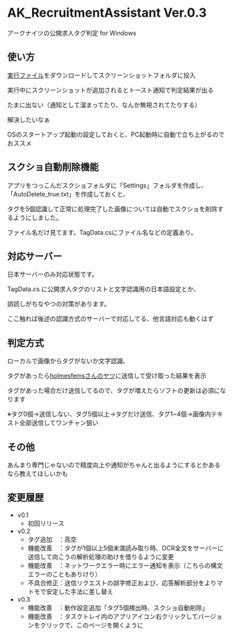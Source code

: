 # AK_RecruitmentAssistant Ver.0.3
アークナイツの公開求人タグ判定
for Windows
## 使い方
[実行ファイル](https://drive.google.com/file/d/1L4uzVguiZQq7j3gNwILmrI-Lb4uO-bcU/view?usp=sharing)をダウンロードしてスクリーンショットフォルダに投入

実行中にスクリーンショットが追加されるとトースト通知で判定結果が出る

たまに出ない（通知として溜まってたり、なんか無視されてたりする）

解決したいなぁ


OSのスタートアップ起動の設定しておくと、PC起動時に自動で立ち上がるのでおススメ

## スクショ自動削除機能
アプリをつっこんだスクショフォルダに「Settings」フォルダを作成し、「AutoDelete_true.txt」を作成しておくと、

タグを5個認識して正常に処理完了した画像については自動でスクショを削除するようにしました。

ファイル名だけ見てます。TagData.csにファイル名などの定義あり。

## 対応サーバー
日本サーバーのみ対応状態です。

TagData.cs に公開求人タグのリストと文字認識用の日本語設定とか、

誤読しがちなやつの対策があります。

ここ触れば後述の認識方式のサーバーで対応してる、他言語対応も動くはず

## 判定方式
ローカルで画像からタグがないか文字認識、

タグがあったら[holmesfemsさんのヤツ](https://www.youtube.com/watch?v=mIVCMkobHuk)に送信して受け取った結果を表示

タグがあった場合だけ送信してるので、タグが増えたらソフトの更新は必須になります

※タグ0個→送信しない、タグ5個以上→タグだけ送信、タグ1~4個→画像内テキスト全部送信してワンチャン狙い

## その他
あんまり専門じゃないので精度向上や通知がちゃんと出るようにするとかあるなら教えてほしいかも

## 変更履歴
- v0.1
    - 初回リリース
- v0.2
    - タグ追加　：高空
    - 機能改善　：タグが1個以上5個未満読み取り時、OCR全文をサーバーに送信して向こうの解析処理の助けを借りるように変更
    - 機能改善　：ネットワークエラー時にエラー通知を表示（こちらの構文エラーのこともありけり）
    - 不具合修正：送信リクエストの誤字修正および、応答解析部分をよりマトモで安定した手法に差し替え
- v0.3
    - 機能改善　：動作設定追加「タグ5個検出時、スクショ自動削除」
    - 機能改善　：タスクトレイ内のアプリアイコン右クリックしてバージョンをクリックで、このページを開くように
